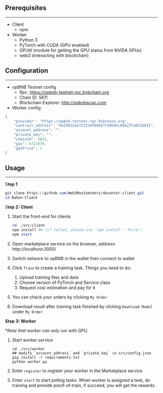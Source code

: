 ## Prerequisites

---

- Client
    - npm
- Worker
    - Python 3
    - PyTorch with CUDA (GPU enabled)
    - GPUtil (module for getting the GPU status from NVIDA GPUs)
    - web3 (interacting with blockchain)

## Configuration

---

- opBNB Testnet config
    - Rpc: https://opbnb-testnet-rpc.bnbchain.org
    - Chain ID: 5611
    - Blockchain Explorer: http://opbnbscan.com
- Worker config

```powershell
{
    "provider": "https://opbnb-testnet-rpc.bnbchain.org",
    "contract_address": "0xE9b1b2e72153df88AE7c89b95cE6b27Fa031b931",
    "account_address": "",
    "private_key": "",
    "chainId": 5611,
    "gas": 6721970,
    "gasPrice": 1
}
```

## Usage

---

S**tep 1**

```powershell
git clone https://github.com/Web3Mustketeers/decenter-client.git
cd Bahen-Client
```

S**tep 2: Client**

1. Start the front-end for clients
    
    ```powershell
    cd ./src/client
    npm install ## (if failed, please use `npm install --force`)
    npm start
    
    ```
    
2. Open marketplace service on the browser, address: http://localhost:3000/
3. Switch network to opBNB in the wallet then connect to wallet
4. Click `Train` to create a training task. Things you need to do:
    1. Upload training files and data
    2. Choose version of PyTorch and Service class
    3. Request cost estimation and pay for it
5. You can check your orders by clicking `My Order`
6. Download result after training task finished by clicking `Download Model` under `My Order`

**Step 3: Worker**

**Note that worker can only run with GPU.*

1. Start worker service
    
    ```
    cd ./src/worker
    ## modify `account_address` and `private_key` in src/config.json
    pip install -r requirements.txt
    python worker.py
    
    ```
    
2. Enter `register` to register your worker in the Marketplace service
3. Enter `start` to start polling tasks. When worker is assigned a task, do training and provide proof-of-train, if succeed, you will get the rewards.
